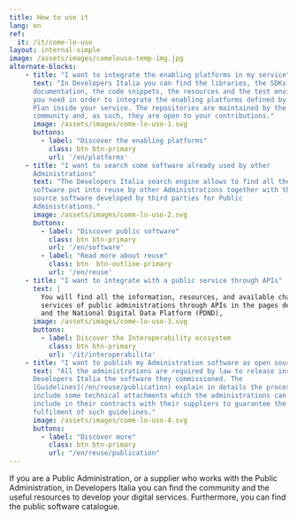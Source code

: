 ```yaml
---
title: How to use it
lang: en
ref:
  it: /it/come-lo-uso
layout: internal-simple
image: /assets/images/comelouso-temp-img.jpg
alternate-blocks:
    - title: "I want to integrate the enabling platforms in my service"
      text: "In Developers Italia you can find the libraries, the SDKs, the
      documentation, the code snippets, the resources and the test environments
      you need in order to integrate the enabling platforms defined by the ICT Three Years
      Plan inside your service. The repositories are maintained by the
      community and, as such, they are open to your contributions."
      image: /assets/images/come-lo-uso-1.svg
      buttons:
        - label: "Discover the enabling platforms"
          class: btn btn-primary
          url: '/en/platforms'
    - title: "I want to search some software already used by other
      Administrations"
      text: "The Developers Italia search engine allows to find all the
      software put into reuse by other Administrations together with the open
      source software developed by third parties for Public
      Administrations."
      image: /assets/images/come-lo-uso-2.svg
      buttons:
        - label: "Discover public software"
          class: btn btn-primary
          url: '/en/software'
        - label: "Read more about reuse"
          class: btn  btn-outline-primary
          url: '/en/reuse'
    - title: "I want to integrate with a public service through APIs"
      text: |
        You will find all the information, resources, and available channels on how to integrate the
        services of public administrations through APIs in the pages dedicated to Interoperability
        and the National Digital Data Platform (PDND),
      image: /assets/images/come-lo-uso-3.svg
      buttons:
        - label: Discover the Interoperability ecosystem
          class: btn btn-primary
          url: '/it/interoperabilita'
    - title: "I want to publish my Administration software as open source"
      text: "All the administrations are required by law to release inside
      Developers Italia the software they commissioned. The
      [Guidelines](/en/reuse/publication) explain in details the process and
      include some technical attachments which the administrations can
      include in their contracts with their suppliers to guarantee the
      fulfilment of such guidelines."
      image: /assets/images/come-lo-uso-4.svg
      buttons:
        - label: "Discover more"
          class: btn btn-primary
          url: "/en/reuse/publication"
---
```


If you are a Public Administration, or a supplier who works with the Public
Administration, in Developers Italia you can find the community and the
useful resources to develop your digital services. Furthermore, you can find
the public software catalogue.
